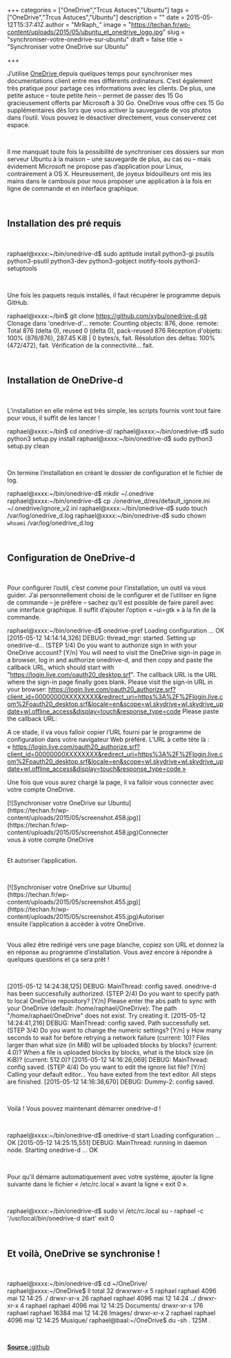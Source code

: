 +++
categories = ["OneDrive","Trcus Astuces","Ubuntu"]
tags = ["OneDrive","Trcus Astuces","Ubuntu"]
description = ""
date = 2015-05-12T15:37:41Z
author = "MrRaph_"
image = "https://techan.fr/wp-content/uploads/2015/05/ubuntu_et_onedrive_logo.jpg"
slug = "synchroniser-votre-onedrive-sur-ubuntu"
draft = false
title = "Synchroniser votre OneDrive sur Ubuntu"

+++


J’utilise [OneDrive ](https://onedrive.live.com/)depuis quelques temps pour synchroniser mes documentations client entre mes différents ordinateurs. C’est également très pratique pour partage ces informations avec les clients. De plus, une petite astuce – toute petite hein – permet de passer des 15 Go gracieusement offerts par Microsoft à 30 Go. OneDrive vous offre ces 15 Go supplémentaires dès lors que vous activer la sauvegarde de vos photos dans l’outil. Vous pouvez le désactiver directement, vous conserverez cet espace.

 

Il me manquait toute fois la possibilité de synchroniser ces dossiers sur mon serveur Ubuntu à la maison – une sauvegarde de plus, au cas ou – mais évidement Microsoft ne propose pas d’application pour Linux, contrairement à OS X. Heureusement, de joyeux bidouilleurs ont mis les mains dans le cambouis pour nous proposer une application à la fois en ligne de commande et en interface graphique.

 


## Installation des pré requis

 

raphael@xxxx:~/bin/onedrive-d$ sudo aptitude install python3-gi psutils python3-psutil python3-dev python3-gobject inotify-tools python3-setuptools

 

Une fois les paquets requis installés, il faut récupérer le programme depuis GitHub.

raphael@xxxx:~/bin$ git clone https://github.com/xybu/onedrive-d.git Clonage dans 'onedrive-d'... remote: Counting objects: 876, done. remote: Total 876 (delta 0), reused 0 (delta 0), pack-reused 876 Réception d'objets: 100% (876/876), 287.45 KiB | 0 bytes/s, fait. Résolution des deltas: 100% (472/472), fait. Vérification de la connectivité... fait.

 


## Installation de OneDrive-d

 

L’installation en elle même est très simple, les scripts fournis vont tout faire pour vous, il suffit de les lancer !

raphael@xxxx:~/bin$ cd onedrive-d/ raphael@xxxx:~/bin/onedrive-d$ sudo python3 setup.py install raphael@xxxx:~/bin/onedrive-d$ sudo python3 setup.py clean

 

On termine l’installation en créant le dossier de configuration et le fichier de log.

raphael@xxxx:~/bin/onedrive-d$ mkdir ~/.onedrive raphael@xxxx:~/bin/onedrive-d$ cp ./onedrive_d/res/default_ignore.ini ~/.onedrive/ignore_v2.ini raphael@xxxx:~/bin/onedrive-d$ sudo touch /var/log/onedrive_d.log raphael@xxxx:~/bin/onedrive-d$ sudo chown `whoami` /var/log/onedrive_d.log

 


## Configuration de OneDrive-d

 

Pour configurer l’outil, c’est comme pour l’installation, un outil va vous guider. J’ai personnellement choisi de le configurer et de l’utiliser en ligne de commande – je préfère – sachez qu’il est possible de faire pareil avec une interface graphique. Il suffit d’ajouter l’option « –ui=gtk » à la fin de la commande.

raphael@xxxx:~/bin/onedrive-d$ onedrive-pref Loading configuration ... OK [2015-05-12 14:14:14,326] DEBUG: thread_mgr: started. Setting up onedrive-d... (STEP 1/4) Do you want to authorize sign in with your OneDrive account? [Y/n] You will need to visit the OneDrive sign-in page in a browser, log in and authorize onedrive-d, and then copy and paste the callback URL, which should start with "https://login.live.com/oauth20_desktop.srf". The callback URL is the URL where the sign-in page finally goes blank. Please visit the sign-in URL in your browser: https://login.live.com/oauth20_authorize.srf?client_id=00000000XXXXXXXX&redirect_uri=https%3A%2F%2Flogin.live.com%2Foauth20_desktop.srf&locale=en&scope=wl.skydrive+wl.skydrive_update+wl.offline_access&display=touch&response_type=code Please paste the callback URL:

A ce stade, il va vous falloir copier l’URL fourni par le programme de configuration dans votre navigateur Web préféré. L’URL à cette tête là : « https://login.live.com/oauth20_authorize.srf?client_id=00000000XXXXXXXX&redirect_uri=https%3A%2F%2Flogin.live.com%2Foauth20_desktop.srf&locale=en&scope=wl.skydrive+wl.skydrive_update+wl.offline_access&display=touch&response_type=code »

Une fois que vous aurez chargé la page, il va falloir vous connecter avec votre compte OneDrive.

<div class="wp-caption aligncenter" id="attachment_1362" style="width: 402px">[![Synchroniser votre OneDrive sur Ubuntu](https://techan.fr/wp-content/uploads/2015/05/screenshot.458.jpg)](https://techan.fr/wp-content/uploads/2015/05/screenshot.458.jpg)Connecter vous à votre compte OneDrive

</div> 

Et autoriser l’application.

 

<div class="wp-caption aligncenter" id="attachment_1359" style="width: 375px">[![Synchroniser votre OneDrive sur Ubuntu](https://techan.fr/wp-content/uploads/2015/05/screenshot.455.jpg)](https://techan.fr/wp-content/uploads/2015/05/screenshot.455.jpg)Autoriser ensuite l’application à accéder à votre OneDrive.

</div> 

Vous allez être redirigé vers une page blanche, copiez son URL et donnez la en réponse au programme d’installation. Vous avez encore à répondre à quelques questions et ça sera prêt !

 

[2015-05-12 14:24:38,125] DEBUG: MainThread: config saved. onedrive-d has been successfully authorized. (STEP 2/4) Do you want to specify path to local OneDrive repository? [Y/n] Please enter the abs path to sync with your OneDrive (default: /home/raphael/OneDrive): The path "/home/raphael/OneDrive" does not exist. Try creating it. [2015-05-12 14:24:41,216] DEBUG: MainThread: config saved. Path successfully set. (STEP 3/4) Do you want to change the numeric settings? [Y/n] y How many seconds to wait for before retrying a network failure (current: 10)? Files larger than what size (in MiB) will be uploaded blocks by blocks? (current: 4.0)? When a file is uploaded blocks by blocks, what is the block size (in KiB)? (current: 512.0)? [2015-05-12 14:16:26,069] DEBUG: MainThread: config saved. (STEP 4/4) Do you want to edit the ignore list file? [Y/n] Calling your default editor... You have exited from the text editor. All steps are finished. [2015-05-12 14:16:36,670] DEBUG: Dummy-2: config saved.

 

Voilà ! Vous pouvez maintenant démarrer onedrive-d !

 

raphael@xxxx:~/bin/onedrive-d$ onedrive-d start Loading configuration ... OK [2015-05-12 14:25:15,551] DEBUG: MainThread: running in daemon node. Starting onedrive-d ... OK

 

Pour qu’il démarre automatiquement avec votre système, ajouter la ligne suivante dans le fichier « /etc/rc.local » avant la ligne « exit 0 ».

 

raphael@xxxx:~/bin/onedrive-d$ sudo vi /etc/rc.local su - raphael -c '/usr/local/bin/onedrive-d start' exit 0

 


## Et voilà, OneDrive se synchronise !

 

raphael@xxxx:~/bin/onedrive-d$ cd ~/OneDrive/ raphael@xxxx:~/OneDrive$ ll total 32 drwxrwxr-x 5 raphael raphael 4096 mai 12 14:25 ./ drwxr-xr-x 26 raphael raphael 4096 mai 12 14:24 ../ drwxr-xr-x 4 raphael raphael 4096 mai 12 14:25 Documents/ drwxr-xr-x 176 raphael raphael 16384 mai 12 14:26 Images/ drwxr-xr-x 2 raphael raphael 4096 mai 12 14:25 Musique/ raphael@baal:~/OneDrive$ du -sh . 125M .

 

**<span style="text-decoration: underline;">Source :</span>**[github](https://github.com/xybu/onedrive-d)


